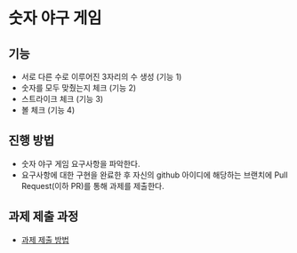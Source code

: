 # 숫자 야구 게임
## 기능
* 서로 다른 수로 이루어진 3자리의 수 생성 (기능 1)
* 숫자를 모두 맞췄는지 체크 (기능 2)
* 스트라이크 체크 (기능 3)
* 볼 체크 (기능 4)

## 진행 방법
* 숫자 야구 게임 요구사항을 파악한다.
* 요구사항에 대한 구현을 완료한 후 자신의 github 아이디에 해당하는 브랜치에 Pull Request(이하 PR)를 통해 과제를 제출한다.

## 과제 제출 과정
* [과제 제출 방법](https://github.com/next-step/nextstep-docs/tree/master/precourse)
